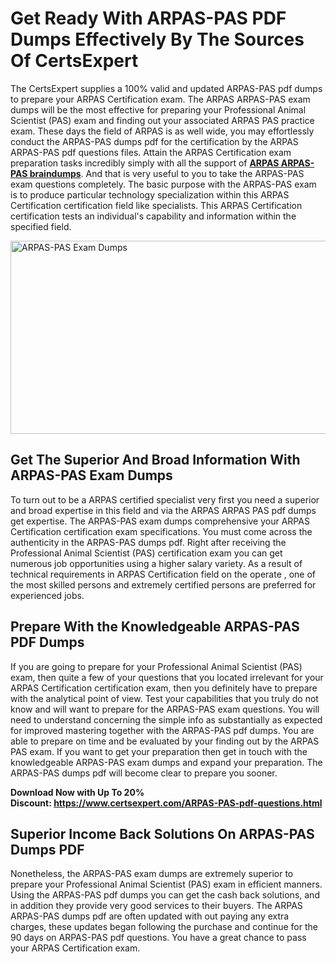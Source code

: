 <h1><strong>Get Ready With ARPAS-PAS PDF Dumps Effectively By The Sources Of CertsExpert</strong></h1>
<p>The CertsExpert supplies a 100% valid and updated ARPAS-PAS pdf dumps to prepare your ARPAS Certification exam. The ARPAS ARPAS-PAS exam dumps will be the most effective for preparing your Professional Animal Scientist (PAS) exam and finding out your associated ARPAS PAS practice exam. These days the field of ARPAS is as well wide, you may effortlessly conduct the ARPAS-PAS dumps pdf for the certification by the ARPAS ARPAS-PAS pdf questions files. Attain the ARPAS Certification exam preparation tasks incredibly simply with all the support of <a href="https://www.certsexpert.com/ARPAS-PAS-pdf-questions.html"><strong>ARPAS ARPAS-PAS braindumps</strong></a>. And that is very useful to you to take the ARPAS-PAS exam questions completely. The basic purpose with the ARPAS-PAS exam is to produce particular technology specialization within this ARPAS Certification certification field like specialists. This ARPAS Certification certification tests an individual's capability and information within the specified field.</p>
<p><img src="https://i.ibb.co/vvkysr0/Copy-of-Copy-of-Copy-of-Copy-of-Copy-of-Minimalist-Business-You-Tube-Thumbnail-27.png" alt="ARPAS-PAS Exam Dumps" width="550" height="309" /></p>
<h2><strong>Get The Superior And Broad Information With ARPAS-PAS Exam Dumps</strong></h2>
<p>To turn out to be a ARPAS certified specialist very first you need a superior and broad expertise in this field and via the ARPAS ARPAS PAS pdf dumps get expertise. The ARPAS-PAS exam dumps comprehensive your ARPAS Certification certification exam specifications. You must come across the authenticity in the ARPAS-PAS dumps pdf. Right after receiving the Professional Animal Scientist (PAS) certification exam you can get numerous job opportunities using a higher salary variety. As a result of technical requirements in ARPAS Certification field on the operate , one of the most skilled persons and extremely certified persons are preferred for experienced jobs.&nbsp;</p>
<h2><strong>Prepare With the Knowledgeable ARPAS-PAS PDF Dumps</strong></h2>
<p>If you are going to prepare for your Professional Animal Scientist (PAS) exam, then quite a few of your questions that you located irrelevant for your ARPAS Certification certification exam, then you definitely have to prepare with the analytical point of view. Test your capabilities that you truly do not know and will want to prepare for the ARPAS-PAS exam questions. You will need to understand concerning the simple info as substantially as expected for improved mastering together with the ARPAS-PAS pdf dumps. You are able to prepare on time and be evaluated by your finding out by the ARPAS PAS exam. If you want to get your preparation then get in touch with the knowledgeable ARPAS-PAS exam dumps and expand your preparation. The ARPAS-PAS dumps pdf will become clear to prepare you sooner.</p>
<p><strong>Download Now with Up To 20% Discount:&nbsp;<a href="https://www.certsexpert.com/ARPAS-PAS-pdf-questions.html">https://www.certsexpert.com/ARPAS-PAS-pdf-questions.html</a></strong></p>
<h2><strong>Superior Income Back Solutions On ARPAS-PAS Dumps PDF</strong></h2>
<p>Nonetheless, the ARPAS-PAS exam dumps are extremely superior to prepare your Professional Animal Scientist (PAS) exam in efficient manners. Using the ARPAS-PAS pdf dumps you can get the cash back solutions, and in addition they provide very good services to their buyers. The ARPAS ARPAS-PAS dumps pdf are often updated with out paying any extra charges, these updates began following the purchase and continue for the 90 days on ARPAS-PAS pdf questions. You have a great chance to pass your ARPAS Certification exam.</p>
